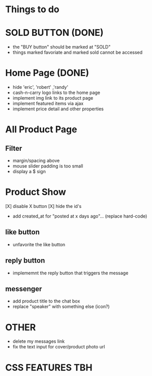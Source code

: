 # Things to do

# SOLD BUTTON (DONE)
- the "BUY button" should be marked at "SOLD"
- things marked favoriate and marked sold cannot be accessed

# Home Page (DONE)
- hide 'eric', 'robert' ,'randy'
- cash-n-carry logo links to the home page
- implement img link to its product page
- implement featured items via ajax
- implement price detail and other properties

# All Product Page

## Filter
- margin/spacing above
- mouse slider padding is too small
- display a $ sign

# Product Show
[X] disable X button
[X] hide the id's
- add created_at for "posted at x days ago"... (replace hard-code)

## like button
- unfavorite the like button

## reply button
- implememnt the reply button that triggers the message

## messenger
- add product title to the chat box
- replace "speaker" with something else (icon?)

# OTHER

- delete my messages link
- fix the text input for cover/product photo url

# CSS FEATURES TBH
